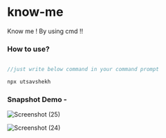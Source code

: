 # know-me

Know me ! By using cmd !!

### How to use?

```javascript

//just write below command in your command prompt

npx utsavshekh

```

### Snapshot Demo -


![Screenshot (25)](https://user-images.githubusercontent.com/62152963/123741969-946a8600-d8c8-11eb-80a8-29c6a7344c73.png)

![Screenshot (24)](https://user-images.githubusercontent.com/62152963/123741908-7b61d500-d8c8-11eb-829a-a941f95deb17.png)
